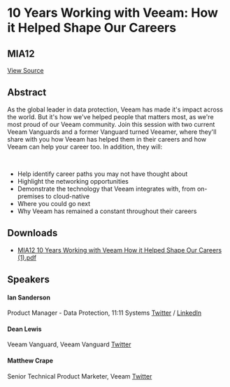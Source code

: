 # 10 Years Working with Veeam: How it Helped Shape Our Careers
## MIA12
[View Source](https://connect.veeam.com/flow/veeam/veeamon2023/attendeeportal/page/sessioncatalog/session/1678314162248001brz5)

## Abstract
As the global leader in data protection, Veeam has made it's impact across the world. But it's how we've helped people that matters most, as we're most proud of our Veeam community. Join this session with two current Veeam Vanguards and a former Vanguard turned Veeamer, where they'll share with you how Veeam has helped them in their careers and how Veeam can help your career too. In addition, they will:

 

- Help identify career paths you may not have thought about
- Highlight the networking opportunities
- Demonstrate the technology that Veeam integrates with, from on-premises to cloud-native
- Where you could go next
- Why Veeam has remained a constant throughout their careers


## Downloads
- [MIA12 10 Years Working with Veeam How it Helped Shape Our Careers  (1).pdf](<./files/MIA12 10 Years Working with Veeam How it Helped Shape Our Careers  (1).pdf>)

## Speakers
#### Ian Sanderson
Product Manager - Data Protection, 11:11 Systems
[Twitter](https://twitter.com/ian0x0r) / [LinkedIn](https://www.linkedin.com/in/ian-sanderson-5b875423/)
#### Dean Lewis
Veeam Vanguard, Veeam Vanguard
[Twitter](https://twitter.com/saintdle)
#### Matthew Crape
Senior Technical Product Marketer, Veeam
[Twitter](https://twitter.com/MattThatITGuy)